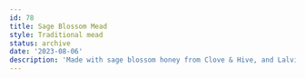 ```yaml
---
id: 78
title: Sage Blossom Mead
style: Traditional mead
status: archive
date: '2023-08-06'
description: 'Made with sage blossom honey from Clove & Hive, and Lalvin QA23 yeast.'
---
```

